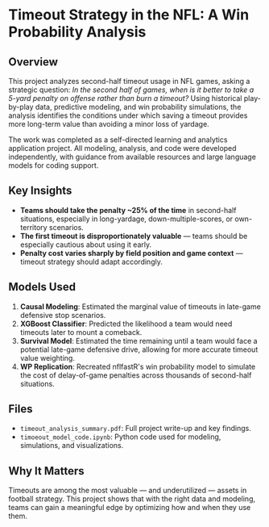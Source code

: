 # Timeout Strategy in the NFL: A Win Probability Analysis

## Overview

This project analyzes second-half timeout usage in NFL games, asking a strategic question: _In the second half of games, when is it better to take a 5-yard penalty on offense rather than burn a timeout?_ Using historical play-by-play data, predictive modeling, and win probability simulations, the analysis identifies the conditions under which saving a timeout provides more long-term value than avoiding a minor loss of yardage.

The work was completed as a self-directed learning and analytics application project. All modeling, analysis, and code were developed independently, with guidance from available resources and large language models for coding support.

## Key Insights

- **Teams should take the penalty ~25% of the time** in second-half situations, especially in long-yardage, down-multiple-scores, or own-territory scenarios.
- **The first timeout is disproportionately valuable** — teams should be especially cautious about using it early.
- **Penalty cost varies sharply by field position and game context** — timeout strategy should adapt accordingly.

## Models Used

1. **Causal Modeling**: Estimated the marginal value of timeouts in late-game defensive stop scenarios.
2. **XGBoost Classifier**: Predicted the likelihood a team would need timeouts later to mount a comeback.
3. **Survival Model**: Estimated the time remaining until a team would face a potential late-game defensive drive, allowing for more accurate timeout value weighting.
4. **WP Replication**: Recreated nflfastR's win probability model to simulate the cost of delay-of-game penalties across thousands of second-half situations.

## Files

- `timeout_analysis_summary.pdf`: Full project write-up and key findings.
- `timoeout_model_code.ipynb`: Python code used for modeling, simulations, and visualizations.

## Why It Matters

Timeouts are among the most valuable — and underutilized — assets in football strategy. This project shows that with the right data and modeling, teams can gain a meaningful edge by optimizing how and when they use them.

